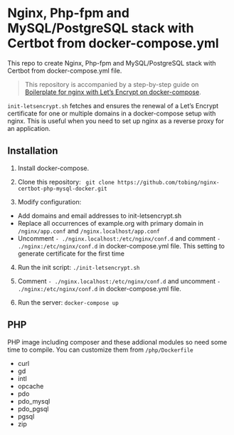 # Nginx, Php-fpm and MySQL/PostgreSQL stack with Certbot from docker-compose.yml

This repo to create Nginx, Php-fpm and MySQL/PostgreSQL stack with Certbot from docker-compose.yml file.



> This repository is accompanied by a step-by-step guide on [Boilerplate for nginx with Let’s Encrypt on docker-compose](https://github.com/wmnnd/nginx-certbot).

```init-letsencrypt.sh``` fetches and ensures the renewal of a Let’s Encrypt certificate for one or multiple domains in a docker-compose setup with nginx. This is useful when you need to set up nginx as a reverse proxy for an application.

## Installation
1. Install docker-compose.

2. Clone this repository: ``` git clone https://github.com/tobing/nginx-certbot-php-mysql-docker.git```

3. Modify configuration:
- Add domains and email addresses to init-letsencrypt.sh
- Replace all occurrences of example.org with primary domain in ```/nginx/app.conf``` and ```/nginx.localhost/app.conf```
- Uncomment ```- ./nginx.localhost:/etc/nginx/conf.d``` and comment ```- ./nginx:/etc/nginx/conf.d``` in docker-compose.yml file. This setting to generate certificate for the first time
4. Run the init script: ```./init-letsencrypt.sh```

5. Comment ```- ./nginx.localhost:/etc/nginx/conf.d``` and uncomment ```- ./nginx:/etc/nginx/conf.d``` in docker-compose.yml file.
 
6. Run the server: ```docker-compose up```

## PHP
PHP image including composer and these addional modules so need some time to compile. You can customize them from ```/php/Dockerfile```
- curl
- gd
- intl
- opcache
- pdo
- pdo_mysql
- pdo_pgsql
- pgsql
- zip
